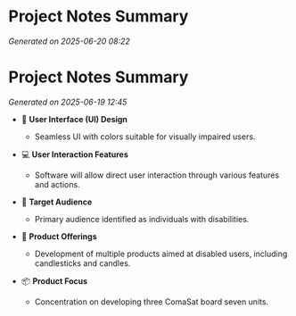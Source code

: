 # Project Notes Summary

*Generated on 2025-06-20 08:22*

# Project Notes Summary

*Generated on 2025-06-19 12:45*

- 🎨 **User Interface (UI) Design**
  - Seamless UI with colors suitable for visually impaired users.

- 💻 **User Interaction Features**
  - Software will allow direct user interaction through various features and actions.

- 👥 **Target Audience**
  - Primary audience identified as individuals with disabilities.

- 🛒 **Product Offerings**
  - Development of multiple products aimed at disabled users, including candlesticks and candles.

- 📦 **Product Focus**
  - Concentration on developing three ComaSat board seven units.